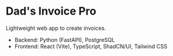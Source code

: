 # Dad's Invoice Pro

Lightweight web app to create invoices.

- Backend: Python (FastAPI), PostgreSQL
- Frontend: React (Vite), TypeScript, ShadCN/UI, Tailwind CSS